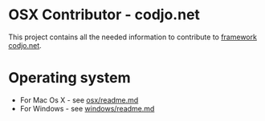 OSX Contributor - codjo.net
============================

This project contains all the needed information to contribute to [framework codjo.net](http://codjo.net).

# Operating system

* For Mac Os X - see [osx/readme.md](./osx/)
* For Windows - see [windows/readme.md](./windows/)

